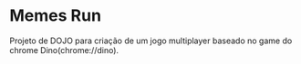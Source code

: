 # Memes Run
Projeto de DOJO para criação de um jogo multiplayer baseado no game do chrome Dino(chrome://dino).
